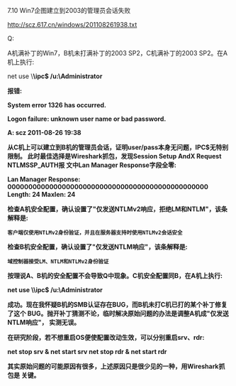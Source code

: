 7.10 Win7企图建立到2003的管理员会话失败

http://scz.617.cn/windows/201108261938.txt

Q:

A机满补丁的Win7，B机未打满补丁的2003 SP2，C机满补丁的2003 SP2。在A机上执行:

net use \\<B>\ipc$ <password> /u:<B>\Administrator

报错:

System error 1326 has occurred.

Logon failure: unknown user name or bad password.

A: scz 2011-08-26 19:38

从C机上可以建立到B机的管理员会话，证明user/pass本身无问题，IPC$无特别限制。
此时最佳选择是Wireshark抓包，发现Session Setup AndX Request NTLMSSP_AUTH报
文中Lan Manager Response字段全零:

Lan Manager Response: 000000000000000000000000000000000000000000000000
    Length: 24
    Maxlen: 24

检查A机安全配置，确认设置了"仅发送NTLMv2响应，拒绝LM和NTLM"，该条解释是:

    客户端仅使用NTLMv2身份验证，并且在服务器支持时使用NTLMv2会话安全

检查B机安全配置，确认设置了"仅发送NTLM响应"，该条解释是:

    域控制器接受LM、NTLM和NTLMv2身份验证

按理说A、B机的安全配置不会导致Q中现象。C机安全配置同B，在A机上执行:

net use \\<C>\ipc$ <password> /u:<C>\Administrator

成功。现在我怀疑B机的SMB认证存在BUG，而B机未打C机已打的某个补丁修复了这个
BUG。抛开补丁猜测不论，临时解决原始问题的办法是调整A机成"仅发送NTLM响应"，
实测无误。

在研究阶段，若不想重启OS便使配置改动生效，可以分别重启srv、rdr:

net stop srv & net start srv
net stop rdr & net start rdr

其实原始问题的可能原因有很多，上述原因只是很少见的一种，用Wireshark抓包是
关键。
